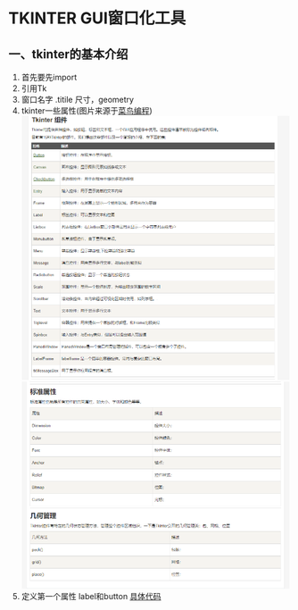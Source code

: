 # TKINTER  GUI窗口化工具

## 一、tkinter的基本介绍

1. 首先要先import
2. 引用Tk
3. 窗口名字 .titile 尺寸，geometry
4. tkinter一些属性(图片来源于[菜鸟编程](http://www.runoob.com/python/python-gui-tkinter.html))
![组件](images/1.png)
![属性和位置](images/2.png)
5. 定义第一个属性 label和button
[具体代码](code/label_button.py)
